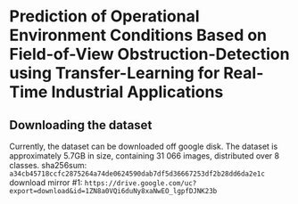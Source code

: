 # Prediction of Operational Environment Conditions Based on Field-of-View Obstruction-Detection using Transfer-Learning for Real-Time Industrial Applications


## Downloading the dataset
Currently, the dataset can be downloaded off google disk. The dataset is approximately 5.7GB in size, containing 31 066 images, distributed over 8 classes.
sha256sum: `a34cb45718ccfc2875264a74de0624590dab7df5d36667253df2b28dd6da2e1c`
download mirror #1: `https://drive.google.com/uc?export=download&id=1ZN8a0VQi6duNy8xaNwEO_lgpfDJNK23b`
